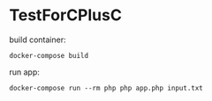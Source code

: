 # TestForCPlusC

build container:
```
docker-compose build
```

run app:
```
docker-compose run --rm php php app.php input.txt
```

